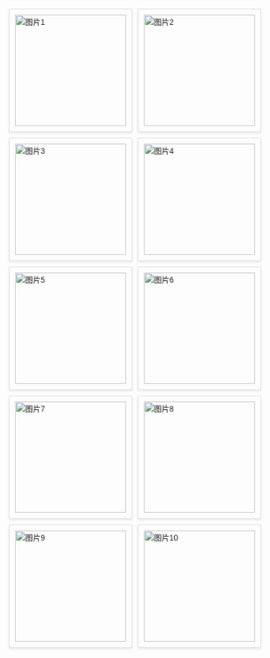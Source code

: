 
<!DOCTYPE html>
<html lang="en">
<head>
<meta charset="UTF-8">
<meta name="viewport" content="width=device-width, initial-scale=1.0">
<title>图片展示</title>
<style>
  body {
    font-family: Arial, sans-serif;
  }
  .container {
    display: flex;
    flex-wrap: wrap;
    justify-content: space-around;
    padding: 20px;
  }
  .image-box {
    border: 1px solid #ddd;
    margin-bottom: 10px;
    padding: 10px;
    box-shadow: 0 2px 4px rgba(0,0,0,0.1);
  }
  img {
    width: 200px;
    height: auto;
  }
</style>
</head>
<body>

<div class="container">
  <!-- 图片1 -->
  <div class="image-box">
    <img src="http://download.caiyun.feixin.10086.cn/storageWeb/servlet/GetFileByURLServlet?root=/mnt/wfs117&fileid=K441df56128444cbc614879b61a1754418.jpg&ct=1&type=0&code=D77C3A167AB06FED3693525D262744958F83A49659AF3A313F3FAB2E2C79C505&exp=332&account=MGwxMVJSNmV4Mzgz&p=0&ui=0l11RR6ex383&ci=0l11RR6ex38313320240518192408vkn&userSiteId=usersite-s&cn=IMG_20231118_110339_...&oprChannel=10201200&dom=D971&ts=20240518192410" alt="图片1">
  </div>
  <!-- 图片2 -->
  <div class="image-box">
    <img src="http://download.caiyun.feixin.10086.cn/storageWeb/servlet/GetFileByURLServlet?root=/mnt/wfs117&fileid=K5bf129732e8be8b768f498f6c866da26c.jpg&ct=1&type=0&code=8EA971B7DEA21AD5C6DCFCD54A1A7DB8D3CFC3F8A29D03463E1878E705565BA7&exp=332&account=MGwxMVJSNmV4Mzgz&p=0&ui=0l11RR6ex383&ci=0l11RR6ex383132202405181924072er&userSiteId=usersite-s&cn=IMG_20231118_105851_...&oprChannel=10201200&dom=D971&ts=20240518192408" alt="图片2">
  </div>
  <!-- 图片3 -->
    <div class="image-box">
      <img src="http://download.caiyun.feixin.10086.cn/storageWeb/servlet/GetFileByURLServlet?root=/mnt/wfs117&fileid=K5bed055e07cb287fbffcc32cbf6647cee.jpg&ct=1&type=0&code=86B34855007A8D7A2BCE77E1B0E888259890FDC4FCEF09EFD568A12524AAFF8E&exp=332&account=MGwxMVJSNmV4Mzgz&p=0&ui=0l11RR6ex383&ci=0l11RR6ex383132202405181924022dz&userSiteId=usersite-s&cn=IMG_20231118_105529_...&oprChannel=10201200&dom=D971&ts=20240518192403" alt="图片3">
  </div>
  <!-- 图片4 -->
  <div class="image-box">
    <img src="http://download.caiyun.feixin.10086.cn/storageWeb/servlet/GetFileByURLServlet?root=/mnt/wfs117&fileid=K576c2f5a812574ddcf6fc4cc172e93462.jpg&ct=1&type=0&code=051E29B21CCBB939AA8AB3E48596DEAB7A7C509C48BE0FC29F34D2A5697CEF21&exp=332&account=MGwxMVJSNmV4Mzgz&p=0&ui=0l11RR6ex383&ci=0l11RR6ex383131202405181924003uq&userSiteId=usersite-s&cn=IMG_20231118_105503_...&oprChannel=10201200&dom=D971&ts=20240518192401" alt="图片4">
</div>
  <!-- 图片5 -->
  <div class="image-box">
    <img src="http://download.caiyun.feixin.10086.cn/storageWeb/servlet/GetFileByURLServlet?root=/mnt/wfs117&fileid=K5f80cb9638a72f18af263b573d9150ee5.jpg&ct=1&type=0&code=CB3D1296131F77E050563E7417309B7E340D39B7C158001E3A24A65CC05E67F3&exp=332&account=MGwxMVJSNmV4Mzgz&p=0&ui=0l11RR6ex383&ci=0l11RR6ex38313020240518192358l29&userSiteId=usersite-s&cn=IMG_20231118_105434_...&oprChannel=10201200&dom=D971&ts=20240518192401" alt="图片5">
</div>
  <!-- 图片6 -->
  <div class="image-box">
    <img src="http://download.caiyun.feixin.10086.cn/storageWeb/servlet/GetFileByURLServlet?root=/mnt/wfs117&fileid=K527e8c86350a1d13d26e04840ecf6c567.jpg&ct=1&type=0&code=2A5424F50AACA61D69085793D3DB6D35D97D1F8C3124FE7065E8996054379232&exp=332&account=MGwxMVJSNmV4Mzgz&p=0&ui=0l11RR6ex383&ci=0l11RR6ex38313420240518192401zef&userSiteId=usersite-s&cn=IMG_20231118_105520_...&oprChannel=10201200&dom=D971&ts=20240518192402" alt="图片6">
</div>
  <!-- 图片7 -->
  <div class="image-box">
    <img src="http://download.caiyun.feixin.10086.cn/storageWeb/servlet/GetFileByURLServlet?root=/mnt/wfs117&fileid=K5ffc81489255ce46ce2e0bcff593d24e5.jpg&ct=1&type=0&code=568ECB41EAACD77CCF7813F62E26DEE57530D980E277261A0EEF246EDFB648EC&exp=332&account=MGwxMVJSNmV4Mzgz&p=0&ui=0l11RR6ex383&ci=0l11RR6ex38313420240518192406zf4&userSiteId=usersite-s&cn=IMG_20231118_105711_...&oprChannel=10201200&dom=D971&ts=20240518192407" alt="图片7">
</div>
  <!-- 图片8 -->
  <div class="image-box">
    <img src="http://download.caiyun.feixin.10086.cn/storageWeb/servlet/GetFileByURLServlet?root=/mnt/wfs117&fileid=K4a7cb8347eff68d41cd7bd955342ed900.jpg&ct=1&type=0&code=59F7325FE868E83065BAA1F11DFE028EB07A81562B9126128368255C451F801C&exp=332&account=MGwxMVJSNmV4Mzgz&p=0&ui=0l11RR6ex383&ci=0l11RR6ex38313320240518192405vk6&userSiteId=usersite-s&cn=IMG_20231118_105635_...&oprChannel=10201200&dom=D971&ts=20240518192406" alt="图片8">
</div>
  <!-- 图片9 -->
  <div class="image-box">
    <img src="http://download.caiyun.feixin.10086.cn/storageWeb/servlet/GetFileByURLServlet?root=/mnt/wfs117&fileid=K42dd3e0dc277f541bbc61938994c4b36c.jpg&ct=1&type=0&code=607AD51EDC247A5BE37D9EFDD977F52B4728EAE3B80173CC11C4512785D2DD54&exp=332&account=MGwxMVJSNmV4Mzgz&p=0&ui=0l11RR6ex383&ci=0l11RR6ex38313420240518192404zes&userSiteId=usersite-s&cn=IMG_20231118_105617_...&oprChannel=10201200&dom=D971&ts=20240518192405" alt="图片9">
</div>
<!-- ... 继续添加更多图片 -->
  <!-- 图片10 -->
  <div class="image-box">
    <img src="http://download.caiyun.feixin.10086.cn/storageWeb/servlet/GetFileByURLServlet?root=/mnt/wfs117&fileid=K4b345b0d97d0c9441bb083494fac09283.jpg&ct=1&type=0&code=CC3508F9ECE9EEFA7DC35F4B2CDC15DE60A717007803E1B8CDF3E5E6DC0604E9&exp=332&account=MGwxMVJSNmV4Mzgz&p=0&ui=0l11RR6ex383&ci=0l11RR6ex383132202405181924032e3&userSiteId=usersite-s&cn=IMG_20231118_105610_...&oprChannel=10201200&dom=D971&ts=20240518192404" alt="图片10">
  </div>
</div>

</body>
</html>
